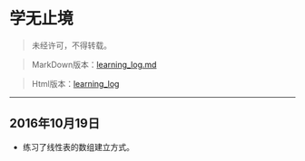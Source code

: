 # 学无止境

> 未经许可，不得转载。

> MarkDown版本：[learning\_log.md](http://github.com/KevinsBobo/KevinsBobo.github.io/article/learning_log.md)

> Html版本：[learning\_log](http://kevins.pro/blog/learning_log/)

---

## 2016年10月19日
+ 练习了线性表的数组建立方式。
